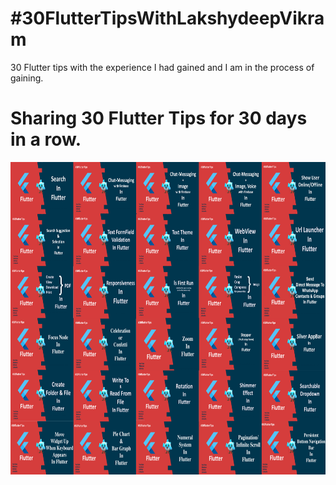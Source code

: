# #30FlutterTipsWithLakshydeepVikram

30 Flutter tips with the experience I had gained and I am in the process of gaining. 

# Sharing 30 Flutter Tips for 30 days in a row.

<img src="/fluttertips.png" alt="flutter"  height="500"/>
